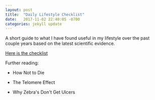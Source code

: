 ```yaml
---
layout: post
title:  "Daily Lifestyle Checklist"
date:   2017-11-02 22:40:05 -0700
categories: jekyll update
---
```


A short guide to what I have found useful in my
lifestyle over the past couple years based on the latest
scientific evidence.

[Here is the checklist](https://docs.google.com/spreadsheets/d/1BBoh2uDIJZaSN9J02xgVUy8vIzA6ArudeQTO7kVi-kQ/edit?usp=sharing)

Further reading:

  - How Not to Die

  - The Telomere Effect

  - Why Zebra's Don't Get Ulcers
